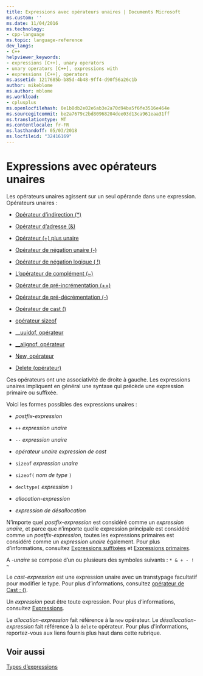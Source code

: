 ```yaml
---
title: Expressions avec opérateurs unaires | Documents Microsoft
ms.custom: ''
ms.date: 11/04/2016
ms.technology:
- cpp-language
ms.topic: language-reference
dev_langs:
- C++
helpviewer_keywords:
- expressions [C++], unary operators
- unary operators [C++], expressions with
- expressions [C++], operators
ms.assetid: 1217685b-b85d-4b48-9ff4-d90f56a26c1b
author: mikeblome
ms.author: mblome
ms.workload:
- cplusplus
ms.openlocfilehash: 0e1b8db2e02e6ab3e2a70d94ba5f6fe3516e464e
ms.sourcegitcommit: be2a7679c2bd80968204dee03d13ca961eaa31ff
ms.translationtype: MT
ms.contentlocale: fr-FR
ms.lasthandoff: 05/03/2018
ms.locfileid: "32416169"
---
```

# <a name="expressions-with-unary-operators"></a>Expressions avec opérateurs unaires
Les opérateurs unaires agissent sur un seul opérande dans une expression. Opérateurs unaires :  
  
-   [Opérateur d’indirection (*)](../cpp/indirection-operator-star.md)  
  
-   [Opérateur d’adresse (&)](../cpp/address-of-operator-amp.md)  
  
-   [Opérateur (+) plus unaire](../cpp/unary-plus-and-negation-operators-plus-and.md)  
  
-   [Opérateur de négation unaire (-)](../cpp/unary-plus-and-negation-operators-plus-and.md)  
  
-   [Opérateur de négation logique ( !)](../cpp/logical-negation-operator-exclpt.md)  
  
-   [L’opérateur de complément (~)](../cpp/one-s-complement-operator-tilde.md)  
  
-   [Opérateur de pré-incrémentation (++)](../cpp/prefix-increment-and-decrement-operators-increment-and-decrement.md)  
  
-   [Opérateur de pré-décrémentation (-)](../cpp/prefix-increment-and-decrement-operators-increment-and-decrement.md)  
  
-   [Opérateur de cast ()](../cpp/cast-operator-parens.md)  
  
-   [opérateur sizeof](../cpp/sizeof-operator.md)  
  
-   [__uuidof, opérateur](../cpp/uuidof-operator.md)  
  
-   [__alignof, opérateur](../cpp/alignof-operator.md)  
  
-   [New, opérateur](../cpp/new-operator-cpp.md)  
  
-   [Delete (opérateur)](../cpp/delete-operator-cpp.md)  
  
 Ces opérateurs ont une associativité de droite à gauche. Les expressions unaires impliquent en général une syntaxe qui précède une expression primaire ou suffixée.  
  
 Voici les formes possibles des expressions unaires :  
  
-   *postfix-expression*  
  
-   `++` *expression unaire*  
  
-   `--` *expression unaire*  
  
-   *opérateur unaire* *expression de cast*  
  
-   `sizeof` *expression unaire*  
  
-   `sizeof(` *nom de type* `)`  
  
-   `decltype(` *expression* `)`  
  
-   *allocation-expression*  
  
-   *expression de désallocation*  
  
 N’importe quel *postfix-expression* est considéré comme un *expression unaire*, et parce que n’importe quelle expression principale est considéré comme un *postfix-expression*, toutes les expressions primaires est considéré comme un *expression unaire* également. Pour plus d’informations, consultez [Expressions suffixées](../cpp/postfix-expressions.md) et [Expressions primaires](../cpp/primary-expressions.md).  
  
 A *-unaire* se compose d’un ou plusieurs des symboles suivants : `* & + - ! ~`  
  
 Le *cast-expression* est une expression unaire avec un transtypage facultatif pour modifier le type. Pour plus d’informations, consultez [opérateur de Cast : ()](../cpp/cast-operator-parens.md).  
  
 Un *expression* peut être toute expression. Pour plus d’informations, consultez [Expressions](../cpp/expressions-cpp.md).  
  
 Le *allocation-expression* fait référence à la `new` opérateur. Le *désallocation-expression* fait référence à la `delete` opérateur. Pour plus d'informations, reportez-vous aux liens fournis plus haut dans cette rubrique.  
  
## <a name="see-also"></a>Voir aussi  
 [Types d’expressions](../cpp/types-of-expressions.md)